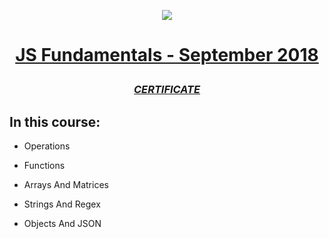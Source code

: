 <a href="https://softuni.bg"><p  align="center"><img  src="https://softuni.bg/content/images/svg-logos/software-university-logo.svg"  /></p></a>

  

# <a href="https://softuni.bg/trainings/2080/js-fundamentals-september-2018"><p align="center">JS Fundamentals - September 2018<p></a>

  

### <p align="center"> <a href="" > _CERTIFICATE_ </a> </p>

  

## In this course:

  - Operations
   
  - Functions
   
  - Arrays And Matrices
   
  - Strings And Regex
   
  - Objects And JSON